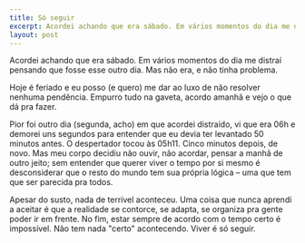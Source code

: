 ```yaml
---
title: Só seguir
excerpt: Acordei achando que era sábado. Em vários momentos do dia me distraí pensando que fosse esse outro dia. Mas não era, e não tinha problema.
layout: post
---
```

Acordei achando que era sábado. Em vários momentos do dia me distraí pensando que fosse esse outro dia. Mas não era, e não tinha problema.

Hoje é feriado e eu posso (e quero) me dar ao luxo de não resolver nenhuma pendência. Empurro tudo na gaveta, acordo amanhã e vejo o que dá pra fazer.

Pior foi outro dia (segunda, acho) em que acordei distraído, vi que era 06h e demorei uns segundos para entender que eu devia ter levantado 50 minutos antes. O despertador tocou às 05h11. Cinco minutos depois, de novo. Mas meu corpo decidiu não ouvir, não acordar, pensar a manhã de outro jeito; sem entender que querer viver o tempo por si mesmo é desconsiderar que o resto do mundo tem sua própria lógica – uma que tem que ser parecida pra todos.

Apesar do susto, nada de terrível aconteceu. Uma coisa que nunca aprendi a aceitar é que a realidade se contorce, se adapta, se organiza pra gente poder ir em frente. No fim, estar sempre de acordo com o tempo certo é impossível. Não tem nada "certo" acontecendo. Viver é só seguir.
